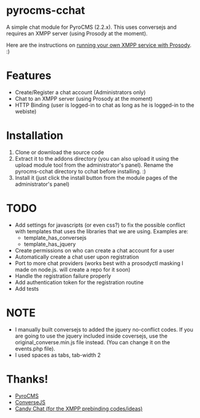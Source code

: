 pyrocms-cchat
=============

A simple chat module for PyroCMS (2.2.x). This uses conversejs and requires an XMPP server (using Prosody at the moment).

Here are the instructions on [running your own XMPP service with Prosody](http://richard.malibiran.com/2014/08/run-your-own-xmpp-service-with-prosody/). :)

Features
=================
- Create/Register a chat account (Administrators only)
- Chat to an XMPP server (using Prosody at the moment)
- HTTP Binding (user is logged-in to chat as long as he is logged-in to the webiste)

Installation
=================
1. Clone or download the source code
2. Extract it to the addons directory (you can also upload it using the upload module tool from the administrator's panel). Rename the pyrocms-cchat directory to cchat before installing. :)
3. Install it (just click the install button from the module pages of the administrator's panel)

TODO
=================
- Add settings for javascripts (or even css?) to fix the possible conflict with templates that uses the libraries that we are using. Examples are:
    - template_has_conversejs
    - template_has_jquery
- Create permissions on who can create a chat account for a user
- Automatically create a chat user upon registration
- Port to more chat providers (works best with a prosodyctl masking I made on node.js. will create a repo for it soon)
- Handle the registration failure properly
- Add authentication token for the registration routine
- Add tests

NOTE
=================
- I manually built conversejs to added the jquery no-conflict codes. If you are going to use the jquery included inside coversejs, use the original_converse.min.js file instead. (You can change it on the events.php file).
- I used spaces as tabs, tab-width 2

Thanks!
=================
- [PyroCMS](https://www.pyrocms.com)
- [ConverseJS](https://conversejs.org)
- [Candy Chat (for the XMPP prebinding codes/ideas)](https://github.com/candy-chat/xmpp-prebind-php)
